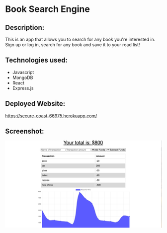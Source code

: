 # Book Search Engine

## Description:
This is an app that allows you to search for any book you're interested in. Sign up or log in, search for any book and save it to your read list!  

## Technologies used: 
* Javascript
* MongoDB
* React
* Express.js 

## Deployed Website:
https://secure-coast-66975.herokuapp.com/

## Screenshot:

<img src="https://github.com/Mcrouse42/budget-tracker/blob/master/screenshot/budget%20tracker%20screen%20shot.png" />

